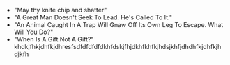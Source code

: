 * "May thy knife chip and shatter"
* "A Great Man Doesn't Seek To Lead. He's Called To It."
* "An Animal Caught In A Trap Will Gnaw Off Its Own Leg To Escape. What Will You Do?"
* "When Is A Gift Not A Gift?"
khdkjfhkjdhfkjdhresfsdfdfdfdfdkhfdskjfhjdkhfkhfkjhdsjkhfjdhdhfkjdhfkjhdjkfh
